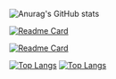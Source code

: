 ![Anurag's GitHub stats](https://github-readme-stats.vercel.app/api?username=hermiablog&show_icons=true&show_icons=true&theme=vue)

[![Readme Card](https://github-readme-stats.vercel.app/api/pin/?username=hermia-studio&repo=shop-webapp-server&show_icons=true&show_icons=true&theme=vue)](https://github.com/hermia-studio/shop-webapp-server)

[![Readme Card](https://github-readme-stats.vercel.app/api/pin/?username=hermia-studio&repo=shop-webapp-vue&show_icons=true&show_icons=true&theme=vue)](https://github.com/hermia-studio/shop-webapp-vue)

[![Top Langs](https://github-readme-stats.vercel.app/api/top-langs/?username=hermia-studio&layout=compact&show_icons=true&show_icons=true&theme=vue)](https://github.com/hermia-studio/shop-webapp-server)
[![Top Langs](https://github-readme-stats.vercel.app/api/top-langs/?username=hermia-studio&layout=compact&show_icons=true&show_icons=true&theme=vue)](https://github.com/hermia-studio/shop-webapp-vue)
